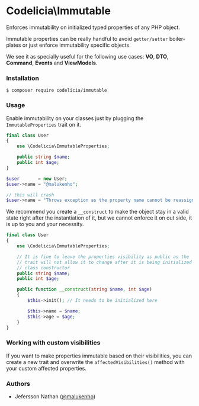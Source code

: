 Codelicia\Immutable
===================

Enforces immutability on initialized typed properties of any PHP object.

Immutable properties can be really handful to avoid `getter/setter` boiler-plates
or just enforce immutability specific objects.

We see it as specially useful for the following use cases: 
**VO**, **DTO**, **Command**, **Events** and **ViewModels**.

### Installation

```
$ composer require codelicia/immutable
```

### Usage

Enable immutability on your classes just by plugging the `ImmutableProperties` trait on it.

```php
final class User
{
    use \Codelicia\ImmutableProperties;

    public string $name;
    public int $age;
}

$user       = new User;
$user->name = "@malukenho";

// this will crash
$user->name = "Throws exception as the property name cannot be reassigned";
```

We recommend you create a `__construct` to make the object stay in a valid state
right after the instantiation of it, but we cannot enforce it on out side, it is
up to you and your necessity.

```php
final class User
{
    use \Codelicia\ImmutableProperties;

    // It is fine to leave the properties visibility as public as the `ImmutableProperties`
    // trait will not allow it to change after it is being initialized in the
    // class constructor
    public string $name;
    public int $age;

    public function __construct(string $name, int $age)
    {
        $this->init(); // It needs to be initialized here

        $this->name = $name;
        $this->age = $age;
    }
}
```

### Working with custom visibilities

If you want to make properties immutable based on their visibilities, you can create a
new trait and overwrite the `affectedVisibilities()` method with your custom affected
properties.

### Authors

* Jefersson Nathan ([@malukenho](https://github.com/malukenho))
